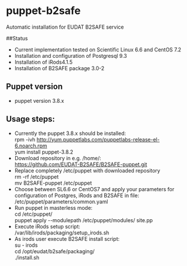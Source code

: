 # puppet-b2safe

Automatic installation for EUDAT B2SAFE service 

##Status

* Current implementation tested on Scientific Linux 6.6 and CentOS 7.2  
* Installation and configuration of Postgresql 9.3 
* Installation of iRods4.1.5
* Installation of B2SAFE package  3.0-2

## Puppet version 
* puppet version 3.8.x

## Usage steps: 
* Currently the puppet 3.8.x should be installed:<br> 
  rpm -ivh http://yum.puppetlabs.com/puppetlabs-release-el-6.noarch.rpm <br>
  yum install puppet-3.8.2
* Download repository in e.g. /home/:<br>
  https://github.com/EUDAT-B2SAFE/B2SAFE-puppet.git
* Replace completely /etc/puppet with downloaded repository <br>
   rm -rf /etc/puppet <br>
   mv B2SAFE-puppet /etc/puppet
* Choose between SL6.6 or CentOS7 and apply your parameters for configuration of Postgres, iRods and B2SAFE in file:<br>
  /etc/puppet/parameters/common.yaml 
* Run puppet in masterless mode: <br>
   cd /etc/puppet/<br>
   puppet apply --modulepath /etc/puppet/modules/ site.pp
* Execute iRods setup script:<br>
  /var/lib/irods/packaging/setup_irods.sh
* As irods user execute B2SAFE install script: <br>
  su - irods <br>
  cd /opt/eudat/b2safe/packaging/<br>
  ./install.sh  
